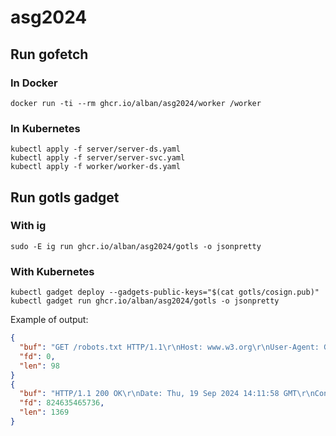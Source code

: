 # asg2024

## Run gofetch

### In Docker

```
docker run -ti --rm ghcr.io/alban/asg2024/worker /worker
```

### In Kubernetes

```
kubectl apply -f server/server-ds.yaml
kubectl apply -f server/server-svc.yaml
kubectl apply -f worker/worker-ds.yaml
```

## Run gotls gadget

### With ig

```
sudo -E ig run ghcr.io/alban/asg2024/gotls -o jsonpretty
```

### With Kubernetes

```
kubectl gadget deploy --gadgets-public-keys="$(cat gotls/cosign.pub)"
kubectl gadget run ghcr.io/alban/asg2024/gotls -o jsonpretty
```

Example of output:

```json
{
  "buf": "GET /robots.txt HTTP/1.1\r\nHost: www.w3.org\r\nUser-Agent: Go-http-client/1.1\r\nAccept-Encoding: *\r\n\r\n",
  "fd": 0,
  "len": 98
}
{
  "buf": "HTTP/1.1 200 OK\r\nDate: Thu, 19 Sep 2024 14:11:58 GMT\r\nContent-Type: text/plain\r\n(...)",
  "fd": 824635465736,
  "len": 1369
}
```
